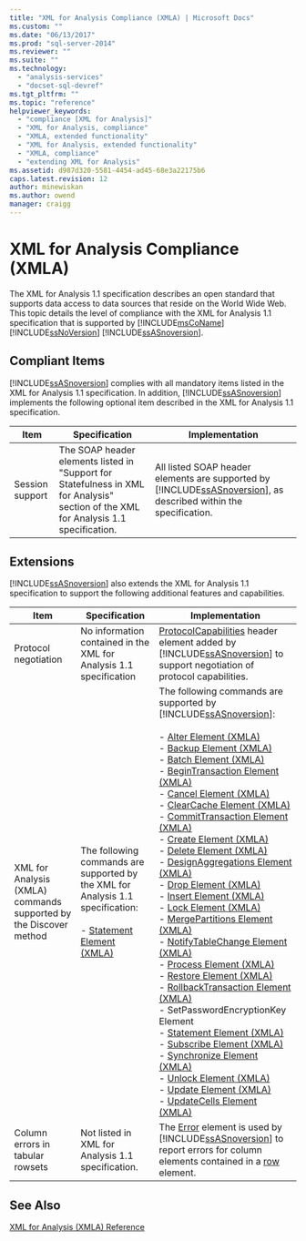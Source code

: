 ```yaml
---
title: "XML for Analysis Compliance (XMLA) | Microsoft Docs"
ms.custom: ""
ms.date: "06/13/2017"
ms.prod: "sql-server-2014"
ms.reviewer: ""
ms.suite: ""
ms.technology: 
  - "analysis-services"
  - "docset-sql-devref"
ms.tgt_pltfrm: ""
ms.topic: "reference"
helpviewer_keywords: 
  - "compliance [XML for Analysis]"
  - "XML for Analysis, compliance"
  - "XMLA, extended functionality"
  - "XML for Analysis, extended functionality"
  - "XMLA, compliance"
  - "extending XML for Analysis"
ms.assetid: d987d320-5581-4454-ad45-68e3a22175b6
caps.latest.revision: 12
author: minewiskan
ms.author: owend
manager: craigg
---
```

# XML for Analysis Compliance (XMLA)
  The XML for Analysis 1.1 specification describes an open standard that supports data access to data sources that reside on the World Wide Web. This topic details the level of compliance with the XML for Analysis 1.1 specification that is supported by [!INCLUDE[msCoName](../../includes/msconame-md.md)] [!INCLUDE[ssNoVersion](../../includes/ssnoversion-md.md)] [!INCLUDE[ssASnoversion](../../includes/ssasnoversion-md.md)].  
  
## Compliant Items  
 [!INCLUDE[ssASnoversion](../../includes/ssasnoversion-md.md)] complies with all mandatory items listed in the XML for Analysis 1.1 specification. In addition, [!INCLUDE[ssASnoversion](../../includes/ssasnoversion-md.md)] implements the following optional item described in the XML for Analysis 1.1 specification.  
  
|Item|Specification|Implementation|  
|----------|-------------------|--------------------|  
|Session support|The SOAP header elements listed in "Support for Statefulness in XML for Analysis" section of the XML for Analysis 1.1 specification.|All listed SOAP header elements are supported by [!INCLUDE[ssASnoversion](../../includes/ssasnoversion-md.md)], as described within the specification.|  
  
## Extensions  
 [!INCLUDE[ssASnoversion](../../includes/ssasnoversion-md.md)] also extends the XML for Analysis 1.1 specification to support the following additional features and capabilities.  
  
|Item|Specification|Implementation|  
|----------|-------------------|--------------------|  
|Protocol negotiation|No information contained in the XML for Analysis 1.1 specification|[ProtocolCapabilities](xml-elements-headers/protocolcapabilities-element-xmla.md) header element added by [!INCLUDE[ssASnoversion](../../includes/ssasnoversion-md.md)] to support negotiation of protocol capabilities.|  
|XML for Analysis (XMLA) commands supported by the Discover method|The following commands are supported by the XML for Analysis 1.1 specification:<br /><br /> -   [Statement Element &#40;XMLA&#41;](xml-elements-commands/statement-element-xmla.md)|The following commands are supported by [!INCLUDE[ssASnoversion](../../includes/ssasnoversion-md.md)]:<br /><br /> -   [Alter Element &#40;XMLA&#41;](xml-elements-commands/alter-element-xmla.md)<br />-   [Backup Element &#40;XMLA&#41;](xml-elements-commands/backup-element-xmla.md)<br />-   [Batch Element &#40;XMLA&#41;](xml-elements-commands/batch-element-xmla.md)<br />-   [BeginTransaction Element &#40;XMLA&#41;](xml-elements-commands/begintransaction-element-xmla.md)<br />-   [Cancel Element &#40;XMLA&#41;](xml-elements-commands/cancel-element-xmla.md)<br />-   [ClearCache Element &#40;XMLA&#41;](xml-elements-commands/clearcache-element-xmla.md)<br />-   [CommitTransaction Element &#40;XMLA&#41;](xml-elements-commands/committransaction-element-xmla.md)<br />-   [Create Element &#40;XMLA&#41;](xml-elements-commands/create-element-xmla.md)<br />-   [Delete Element &#40;XMLA&#41;](xml-elements-commands/delete-element-xmla.md)<br />-   [DesignAggregations Element &#40;XMLA&#41;](xml-elements-commands/designaggregations-element-xmla.md)<br />-   [Drop Element &#40;XMLA&#41;](xml-elements-commands/drop-element-xmla.md)<br />-   [Insert Element &#40;XMLA&#41;](xml-elements-commands/insert-element-xmla.md)<br />-   [Lock Element &#40;XMLA&#41;](xml-elements-commands/lock-element-xmla.md)<br />-   [MergePartitions Element &#40;XMLA&#41;](xml-elements-commands/mergepartitions-element-xmla.md)<br />-   [NotifyTableChange Element &#40;XMLA&#41;](xml-elements-commands/notifytablechange-element-xmla.md)<br />-   [Process Element &#40;XMLA&#41;](xml-elements-commands/process-element-xmla.md)<br />-   [Restore Element &#40;XMLA&#41;](xml-elements-commands/restore-element-xmla.md)<br />-   [RollbackTransaction Element &#40;XMLA&#41;](xml-elements-commands/rollbacktransaction-element-xmla.md)<br />-   SetPasswordEncryptionKey Element<br />-   [Statement Element &#40;XMLA&#41;](xml-elements-commands/statement-element-xmla.md)<br />-   [Subscribe Element &#40;XMLA&#41;](xml-elements-commands/subscribe-element-xmla.md)<br />-   [Synchronize Element &#40;XMLA&#41;](xml-elements-commands/synchronize-element-xmla.md)<br />-   [Unlock Element &#40;XMLA&#41;](xml-elements-commands/unlock-element-xmla.md)<br />-   [Update Element &#40;XMLA&#41;](xml-elements-commands/update-element-xmla.md)<br />-   [UpdateCells Element &#40;XMLA&#41;](xml-elements-commands/updatecells-element-xmla.md)|  
|Column errors in tabular rowsets|Not listed in XML for Analysis 1.1 specification.|The [Error](xml-elements-properties/error-element-xmla.md) element is used by [!INCLUDE[ssASnoversion](../../includes/ssasnoversion-md.md)] to report errors for column elements contained in a [row](xml-elements-properties/error-element-xmla.md) element.|  
  
## See Also  
 [XML for Analysis  &#40;XMLA&#41; Reference](xml-for-analysis-xmla-reference.md)  
  
  
